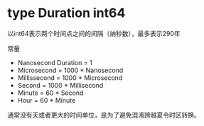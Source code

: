 # type Duration int64

以int64表示两个时间点之间的间隔（纳秒数），最多表示290年

常量

- Nanosecond Duration 	= 1
- Microsecond			= 1000 * Nanosecond
- Millissecond			= 1000 * Microsecond
- Second				= 1000 * Millisecond
- Minute				= 60 * Second
- Hour					= 60 * Minute

通常没有天或者更大的时间单位，是为了避免混淆跨越夏令时区转换。
